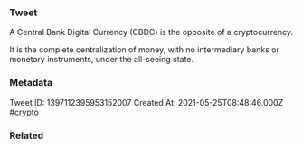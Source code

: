 ### Tweet
A Central Bank Digital Currency (CBDC) is the opposite of a cryptocurrency. 

It is the complete centralization of money, with no intermediary banks or monetary instruments, under the all-seeing state.

### Metadata
Tweet ID: 1397112395953152007
Created At: 2021-05-25T08:48:46.000Z
#crypto 

### Related

